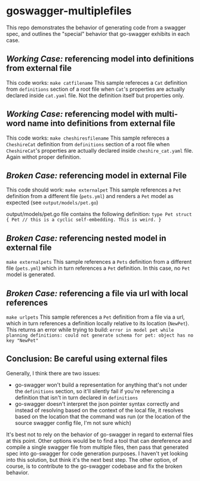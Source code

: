 # goswagger-multiplefiles
This repo demonstrates the behavior of generating code from a swagger spec, and outlines the "special" behavior that go-swagger exhibits in each case.

## *Working Case:* referencing model into definitions from external file
This code works: 
`make catfilename`
This sample refereces a `Cat` definition from `definitions` section of a root file when `Cat`'s properties are actually declared inside `cat.yaml` file. Not the definition itself but properties only.

## *Working Case:* referencing model with multi-word name into definitions from external file
This code works: 
`make cheshiresfilename`
This sample refereces a `CheshireCat` definition from `definitions` section of a root file when `CheshireCat`'s properties are actually declared inside `cheshire_cat.yaml` file. Again withot proper definition.

## *Broken Case:* referencing model in external File
This code should work:
`make externalpet`
This sample references a `Pet` definition from a different file (`pets.yml`) and renders a `Pet` model as expected (see `output/models/pet.go`)

output/models/pet.go file contains the following definition: 
`type Pet struct {
    Pet // this is a cyclic self-embedding. This is weird.
}`

## *Broken Case:* referencing nested model in external file
`make externalpets`
This sample references a `Pets` definition from a different file (`pets.yml`) which in turn references a `Pet` definition. In this case, no `Pet` model is generated.

## *Broken Case:* referencing a file via url with local references
`make urlpets`
This sample references a `Pet` definition from a file via a url, which in turn references a definition locally relative to its location (`NewPet`). This returns an error while trying to build:
`error in model pet while planning definitions: could not generate schema for pet: object has no key "NewPet"`


## Conclusion: Be careful using external files
Generally, I think there are two issues:
* go-swagger won't build a representation for anything that's not under the `definitions` section, so it'll silently fail if you're referencing a definition that isn't in turn declared in `definitions`
* go-swagger doesn't interpret the json pointer syntax correctly and instead of resolving based on the context of the local file, it resolves based on the location that the command was run (or the location of the source swagger config file, I'm not sure which)

It's best not to rely on the behavior of go-swagger in regard to external files at this point. Other options would be to find a tool that can dereference and compile a single swagger file from multiple files, then pass that generated spec into go-swagger for code generation purposes. I haven't yet looking into this solution, but think it's the next best step. The other option, of course, is to contribute to the go-swagger codebase and fix the broken behavior.
